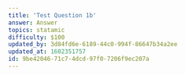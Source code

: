 ```yaml
---
title: 'Test Question 1b'
answer: Answer
topics: statamic
difficulty: $100
updated_by: 3d84fd6e-6189-44c0-994f-86647b34a2ee
updated_at: 1602351757
id: 9be42046-71c7-4dcd-97f0-7206f9ec207a
---
```

